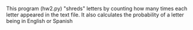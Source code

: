 This program (hw2.py) "shreds" letters by counting how many times each letter appeared in the text file.
It also calculates the probability of a letter being in English or Spanish
